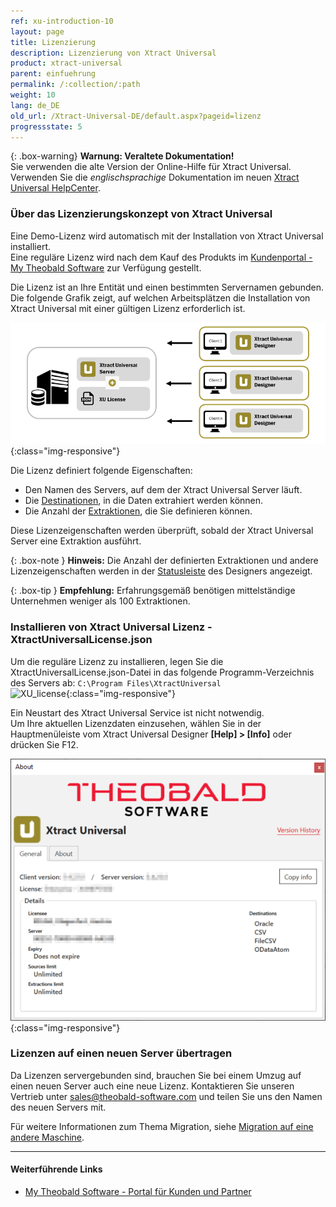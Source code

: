 ```yaml
---
ref: xu-introduction-10
layout: page
title: Lizenzierung
description: Lizenzierung von Xtract Universal
product: xtract-universal
parent: einfuehrung
permalink: /:collection/:path
weight: 10
lang: de_DE
old_url: /Xtract-Universal-DE/default.aspx?pageid=lizenz
progressstate: 5
---
```


{: .box-warning}
**Warnung: Veraltete Dokumentation!** <br>
Sie verwenden die alte Version der Online-Hilfe für Xtract Universal.<br>
Verwenden Sie die *englischsprachige* Dokumentation im neuen [Xtract Universal HelpCenter](https://helpcenter.theobald-software.com/xtract-universal/documentation/introduction/).

### Über das Lizenzierungskonzept von Xtract Universal

Eine Demo-Lizenz wird automatisch mit der Installation von Xtract Universal installiert. <br>
Eine reguläre Lizenz wird nach dem Kauf des Produkts im [Kundenportal - My Theobald Software](https://my.theobald-software.com/) zur Verfügung gestellt. 

Die Lizenz ist an Ihre Entität und einen bestimmten Servernamen gebunden.
Die folgende Grafik zeigt, auf welchen Arbeitsplätzen die Installation von Xtract Universal mit einer gültigen Lizenz erforderlich ist.
 
![client-server-archi](/img/content/xu/client_server_architektur_xu.png){:class="img-responsive"}

Die Lizenz definiert folgende Eigenschaften:
- Den Namen des Servers, auf dem der Xtract Universal Server läuft.
- Die [Destinationen](../destinationen), in die Daten extrahiert werden können.
- Die Anzahl der [Extraktionen](../erste-schritte/eine-neue-extraktion-anlegen), die Sie definieren können.

Diese Lizenzeigenschaften werden überprüft, sobald der Xtract Universal Server eine Extraktion ausführt.

{: .box-note }
**Hinweis:** Die Anzahl der definierten Extraktionen und andere Lizenzeigenschaften werden in der [Statusleiste](../erste-schritte/designer-overview#statusleiste) des Designers angezeigt.

{: .box-tip }
**Empfehlung:** Erfahrungsgemäß benötigen mittelständige Unternehmen weniger als 100 Extraktionen.

### Installieren von Xtract Universal Lizenz - XtractUniversalLicense.json
Um die reguläre Lizenz zu installieren, legen Sie die XtractUniversalLicense.json-Datei in das folgende Programm-Verzeichnis des Servers ab:
`C:\Program Files\XtractUniversal` <br>
 ![XU_license](/img/content/xu/xu_json_license.png ){:class="img-responsive"}

Ein Neustart des Xtract Universal Service ist nicht notwendig.<br>
Um Ihre aktuellen Lizenzdaten einzusehen, wählen Sie in der Hauptmenüleiste vom Xtract Universal Designer  **[Help] > [Info]** oder drücken Sie F12.<br>

![Demo_License](/img/content/xu/xu_demo_license.png){:class="img-responsive"}


### Lizenzen auf einen neuen Server übertragen
Da Lizenzen servergebunden sind, brauchen Sie bei einem Umzug auf einen neuen Server auch eine neue Lizenz.
Kontaktieren Sie unseren Vertrieb unter [sales@theobald-software.com](mailto:sales@theobald-software.com) und teilen Sie uns den Namen des neuen Servers mit. 

Für weitere Informationen zum Thema Migration, siehe [Migration auf eine andere Maschine](./backup-und-migration#migration-auf-eine-andere-maschine).


****
#### Weiterführende Links
- [My Theobald Software - Portal für Kunden und Partner](https://my.theobald-software.com/)
